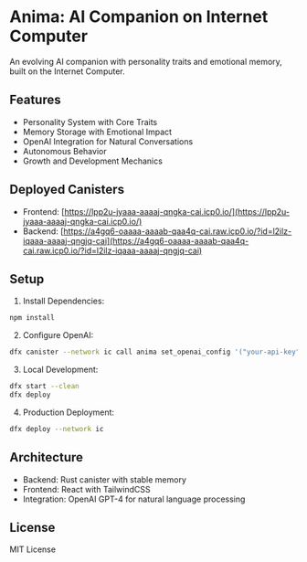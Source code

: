# Anima: AI Companion on Internet Computer

An evolving AI companion with personality traits and emotional memory, built on the Internet Computer.

## Features

- Personality System with Core Traits
- Memory Storage with Emotional Impact
- OpenAI Integration for Natural Conversations
- Autonomous Behavior
- Growth and Development Mechanics

## Deployed Canisters

- Frontend: [https://lpp2u-jyaaa-aaaaj-qngka-cai.icp0.io/](https://lpp2u-jyaaa-aaaaj-qngka-cai.icp0.io/)
- Backend: [https://a4gq6-oaaaa-aaaab-qaa4q-cai.raw.icp0.io/?id=l2ilz-iqaaa-aaaaj-qngjq-cai](https://a4gq6-oaaaa-aaaab-qaa4q-cai.raw.icp0.io/?id=l2ilz-iqaaa-aaaaj-qngjq-cai)

## Setup

1. Install Dependencies:
```bash
npm install
```

2. Configure OpenAI:
```bash
dfx canister --network ic call anima set_openai_config '("your-api-key")'
```

3. Local Development:
```bash
dfx start --clean
dfx deploy
```

4. Production Deployment:
```bash
dfx deploy --network ic
```

## Architecture

- Backend: Rust canister with stable memory
- Frontend: React with TailwindCSS
- Integration: OpenAI GPT-4 for natural language processing

## License

MIT License